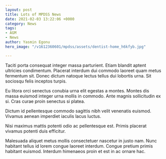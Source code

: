 ```yaml
---
layout: post
title: Lots of MPDSS News
date: 2021-02-03 13:22:06 +0000
category: News
tags:
- AGM
- News
author: Yasmin Egonu
hero_image: "/v1612360601/mpdss/assets/dentist-home_h6kfyb.jpg"

---
```

Taciti porta consequat integer massa parturient. Etiam blandit aptent ultricies condimentum. Placerat interdum dui commodo laoreet quam metus fermentum sit. Donec dictum natoque lectus tellus dui lobortis urna. Sit sociosqu felis inceptos turpis.

Eu litora orci senectus conubia urna elit egestas a montes. Montes dis massa euismod integer urna mollis in commodo. Ante magnis sollicitudin ex si. Cras curae proin senectus si platea.

Dictum id pellentesque commodo sagittis nibh velit venenatis euismod. Vivamus aenean imperdiet iaculis lacus luctus.

Nisi maximus mattis potenti odio ac pellentesque est. Primis placerat vivamus potenti duis efficitur.

Malesuada aliquet metus mollis consectetuer nascetur in justo nam. Nunc habitant tellus id lorem congue laoreet interdum. Congue pretium primis habitant euismod. Interdum himenaeos proin et est in ac ornare hac.
